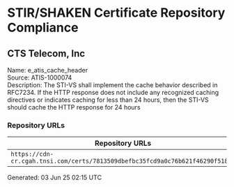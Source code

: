 # STIR/SHAKEN Certificate Repository Compliance

## CTS Telecom, Inc

Name: e_atis_cache_header\
Source: ATIS-1000074\
Description: The STI-VS shall implement the cache behavior described in RFC7234. If the HTTP response does not include any recognized caching directives or indicates caching for less than 24 hours, then the STI-VS should cache the HTTP response for 24 hours
### Repository URLs

| Repository URLs | Not After |  Problems | Link |
|-----------------|-----------|-----------|------|
| `https://cdn-cr.cgah.tnsi.com/certs/7813509dbefbc35fcd9a0c76b621f46290f5185f` | 15&#160;Sep&#160;24&#160;13:09&#160;UTC | true | [view](../../REPOS/0e3a607e8bbcf1c692f85f0c9449e49c22bcb03c/README.md) |


Generated: 03 Jun 25 02:15 UTC